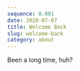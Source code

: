 ```yaml
---
sequence: 0.001
date: 2020-07-07
title: Welcome Back
slug: welcome-back
category: about
---
```


Been a long time, huh?
